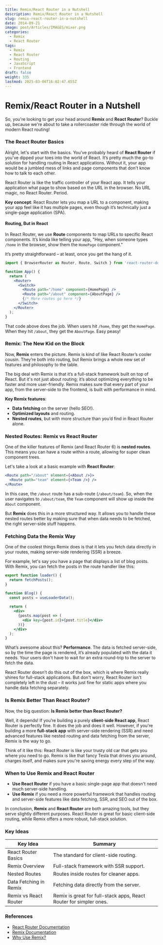 ```yaml
---
title: Remix/React Router in a Nutshell
description: Remix/React Router in a Nutshell
slug: remix-react-router-in-a-nutshell
date: 2014-09-21
image: post/Articles/IMAGES/mixer.png
categories:
  - Remix
  - React Router
tags:
  - Remix
  - React Router
  - Routing
  - JavaScript
  - Frontend
draft: false
weight: 335
lastmod: 2025-03-06T16:02:47.655Z
---
```

# Remix/React Router in a Nutshell

So, you're looking to get your head around **Remix** and **React Router**? Buckle up, because we're about to take a rollercoaster ride through the world of modern React routing!

<!-- 
Now, before you start thinking this is some super boring, dry routing tutorial, let me stop you right there. I’ll make it as fun and snappy as possible, promise. Grab some snacks, because this ride is about to get bumpy – but in the best way possible. -->

### The React Router Basics

Alright, let's start with the basics. You’ve probably heard of **React Router** if you've dipped your toes into the world of React. It’s pretty much the go-to solution for handling routing in React applications. Without it, your app would be a jumbled mess of links and page components that don't know how to talk to each other.

React Router is like the traffic controller of your React app. It tells your application what page to show based on the URL in the browser. No URL magic, no React Router. Period.

**Key concept**: React Router lets you map a URL to a component, making your app feel like it has multiple pages, even though it’s technically just a single-page application (SPA).

#### Routing, But in React

In React Router, we use **Route** components to map URLs to specific React components. It’s kinda like telling your app, "Hey, when someone types `/home` in the browser, show them the `HomePage` component."

It’s pretty straightforward – at least, once you get the hang of it.

```jsx
import { BrowserRouter as Router, Route, Switch } from 'react-router-dom';

function App() {
  return (
    <Router>
      <Switch>
        <Route path="/home" component={HomePage} />
        <Route path="/about" component={AboutPage} />
        {/* More routes go here */}
      </Switch>
    </Router>
  );
}
```

That code above does the job. When users hit `/home`, they get the `HomePage`. When they hit `/about`, they get the `AboutPage`. Easy peasy!

### Remix: The New Kid on the Block

Now, **Remix** enters the picture. Remix is kind of like React Router’s cooler cousin. They’re both into routing, but Remix brings a whole new set of features and philosophy to the table.

The big deal with Remix is that it’s a full-stack framework built on top of React. But it's not just about routing; it’s about optimizing everything to be faster and more user-friendly. Remix makes sure that every part of your app, from the server-side to the frontend, is built with performance in mind.

**Key Remix features**:

* **Data fetching** on the server (hello SEO!).
* **Optimized layouts** and routing.
* **Nested routes**, but with more structure than you’d find in React Router alone.

### Nested Routes: Remix vs React Router

One of the killer features of Remix (and React Router 6) is **nested routes**. This means you can have a route within a route, allowing for super clean component trees.

Let's take a look at a basic example with **React Router**:

```jsx
<Route path="/about" element={<About />}>
  <Route path="team" element={<Team />} />
</Route>
```

In this case, the `/about` route has a sub-route (`/about/team`). So, when the user navigates to `/about/team`, the `Team` component will show up inside the `About` component.

But **Remix** does this in a more structured way. It allows you to handle these nested routes better by making sure that when data needs to be fetched, the right server-side stuff happens.

### Fetching Data the Remix Way

One of the coolest things Remix does is that it lets you fetch data directly in your routes, making server-side rendering (SSR) a breeze.

For example, let's say you have a page that displays a list of blog posts. With Remix, you can fetch the posts in the route handler like this:

```jsx
export function loader() {
  return fetchPosts();
}

function Blog() {
  const posts = useLoaderData();
  
  return (
    <div>
      {posts.map(post => (
        <div key={post.id}>{post.title}</div>
      ))}
    </div>
  );
}
```

What’s awesome about this? **Performance**. The data is fetched server-side, so by the time the page is rendered, it’s already populated with the data it needs. Your users don't have to wait for an extra round-trip to the server to fetch the data.

React Router doesn’t do this out of the box, which is where Remix really shines for full-stack applications. But don't worry, React Router isn't completely left in the dust – it works just fine for static apps where you handle data fetching separately.

### Is Remix Better Than React Router?

Now, the big question: **Is Remix better than React Router?**

Well, it depends! If you’re building a purely **client-side React app**, React Router is perfectly fine. It does the job and does it well. However, if you're building a more **full-stack app** with server-side rendering (SSR) and need advanced features like nested routing and data fetching from the server, Remix is the way to go.

Think of it like this: React Router is like your trusty old car that gets you where you need to go. Remix is like that fancy Tesla that drives you around, charges itself, and makes sure you're saving energy every step of the way.

### When to Use Remix and React Router

* **Use React Router** if you have a basic single-page app that doesn't need much server-side handling.
* **Use Remix** if you need a more powerful framework that handles routing and server-side features like data fetching, SSR, and SEO out of the box.

In conclusion, **Remix** and **React Router** are both amazing tools, but they serve slightly different purposes. React Router is great for basic client-side routing, while Remix offers a more robust, full-stack solution.

<!-- So, choose wisely based on your project’s needs, and remember: there’s no one-size-fits-all in web development! -->

### Key Ideas

| Key Idea               | Summary                                                            |
| ---------------------- | ------------------------------------------------------------------ |
| React Router Basics    | The standard for client-side routing.                              |
| Remix Overview         | Full-stack framework with SSR support.                             |
| Nested Routes          | Routes inside routes for cleaner apps.                             |
| Data Fetching in Remix | Fetching data directly from the server.                            |
| Remix vs React Router  | Remix is great for full-stack apps, React Router for simpler ones. |

### References

* [React Router Documentation](https://reactrouter.com/)
* [Remix Documentation](https://remix.run/docs)
* [Why Use Remix?](https://remix.run/blog/why-use-remix)

```
```
